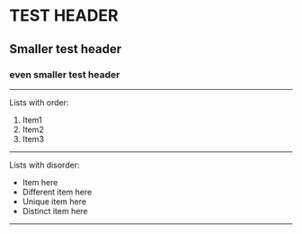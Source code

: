 # TEST HEADER 
## Smaller test header 
### even smaller test header 

---

Lists with order: 
1. Item1 
2. Item2
3. Item3

---

Lists with disorder: 
- Item here 
- Different item here 
- Unique item here 
- Distinct item here 

---
